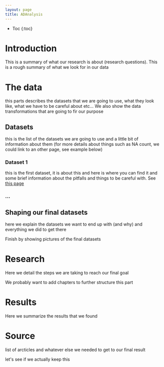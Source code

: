 ```yaml
---
layout: page
title: ADAnalysis
---
```


- Toc
{:toc}

# Introduction

This is a summary of what our research is about (research questions). This is a rough summary of what we look for in our data

# The data

this parts describes the datasets that we are going to use, what they look like, what we have to be careful about etc... We also show the data transformations that are going to fir our purpose

## Datasets

this is the list of the datasets we are going to use and a little bit of information about them (for more details about things such as NA count, we could link to an other page, see example below)

### Dataset 1 
this is the first dataset, it is about this and here is where you can find it and some brief information about the pitfalls and things to be careful with. See [this page](./dataset1_details.md)
### ...

## Shaping our final datasets

here we explain the datasets we want to end up with (and why) and everything we did to get there

Finish by showing pictures of the final datasets

# Research

Here we detail the steps we are taking to reach our final goal

We probably want to add chapters to further structure this part

# Results

Here we summarize the results that we found 

# Source

list of arcticles and whatever else we needed to get to our final result

let's see if we actually keep this